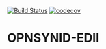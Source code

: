[![Build Status](https://travis-ci.org/open-synergy/opnsynid-edii.svg?branch=8.0)](https://travis-ci.org/open-synergy/8.0)
[![codecov](https://codecov.io/gh/open-synergy/opnsynid-edii/branch/8.0}/graph/badge.svg)](https://codecov.io/gh/open-synergy/opensynid-edii)

# OPNSYNID-EDII
